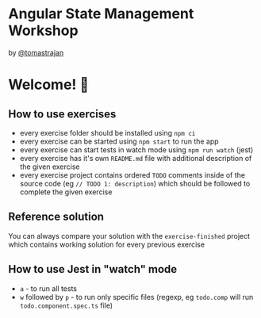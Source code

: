 # Angular State Management Workshop

by [@tomastrajan](https://twitter.com/tomastrajan)

# Welcome! 🤗

## How to use exercises

- every exercise folder should be installed using `npm ci`
- every exercise can be started using `npm start` to run the app
- every exercise can start tests in watch mode using `npm run watch` (jest)
- every exercise has it's own `README.md` file with additional description of the given exercise
- every exercise project contains ordered `TODO` comments inside of the source code (eg `// TODO 1: description`) which should be followed to complete the given exercise


## Reference solution
You can always compare your solution with the `exercise-finished` project which contains
working solution for every previous exercise


## How to use Jest in "watch" mode

- `a` - to run all tests
- `w` followed by `p` - to run only specific files (regexp, eg `todo.comp` will run `todo.component.spec.ts` file)
